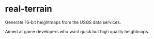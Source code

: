 # real-terrain
Generate 16-bit heightmaps from the USGS data services.

Aimed at game developers who want quick but high quality heightmaps.
